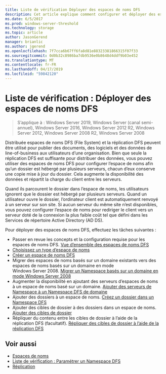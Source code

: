 ```yaml
---
title: Liste de vérification Déployer des espaces de noms DFS
description: Cet article explique comment configurer et déployer des espaces de noms DFS.
ms.date: 6/5/2017
ms.prod: windows-server-threshold
ms.technology: storage
ms.topic: article
author: JasonGerend
manager: brianlic
ms.author: jgerend
ms.openlocfilehash: 7f7cca6b67ff6fa8d81e88323381866315f07f33
ms.sourcegitcommit: 0d0b32c8986ba7db9536e0b8648d4ddf9b03e452
ms.translationtype: MT
ms.contentlocale: fr-FR
ms.lasthandoff: 04/17/2019
ms.locfileid: "59842120"
---
```

# <a name="checklist-deploy-dfs-namespaces"></a>Liste de vérification : Déployer des espaces de noms DFS

> S’applique à : Windows Server 2019, Windows Server (canal semi-annuel), Windows Server 2016, Windows Server 2012 R2, Windows Server 2012, Windows Server 2008 R2, Windows Server 2008

Distribuée espaces de noms DFS (File System) et la réplication DFS peuvent être utilisé pour publier des documents, des logiciels et des données de line-of-business aux utilisateurs d’une organisation. Bien que seule la réplication DFS est suffisante pour distribuer des données, vous pouvez utiliser des espaces de noms DFS pour configurer l’espace de noms afin qu’un dossier est hébergé par plusieurs serveurs, chacun d’eux conserve une copie mise à jour du dossier. Cela augmente la disponibilité des données et répartit la charge du client entre les serveurs.

Quand ils parcourent le dossier dans l’espace de noms, les utilisateurs ignorent que le dossier est hébergé par plusieurs serveurs. Quand un utilisateur ouvre le dossier, l’ordinateur client est automatiquement renvoyé à un serveur sur son site. Si aucun serveur du même site n’est disponibles, vous pouvez configurer l’espace de noms pour rediriger le client vers un serveur doté de la connexion la plus faible coût tel que défini dans les Services de répertoire Active Directory (AD DS).

Pour déployer des espaces de noms DFS, effectuez les tâches suivantes :

-   Passer en revue les concepts et la configuration requise pour les espaces de noms DFS.
[Vue d’ensemble des espaces de noms DFS](dfs-overview.md)
-   [Choisissez un type d’espace de noms](choose-a-namespace-type.md)
-   [Créer un espace de noms DFS](create-a-dfs-namespace.md) 
-   Migrer des espaces de noms basés sur un domaine existants vers des espaces de noms basés sur un domaine en mode Windows Server 2008. [Migrer un Namespace basés sur un domaine en mode Windows Server 2008](migrate-a-domain-based-namespace-to-windows-server-2008-mode.md) 
-   Augmenter la disponibilité en ajoutant des serveurs d’espaces de noms à un espace de noms basé sur un domaine. [Ajouter des serveurs de Namespace à un Namespace DFS de domaine](add-namespace-servers-to-a-domain-based-dfs-namespace.md)
-   Ajouter des dossiers à un espace de noms. [Créez un dossier dans un Namespace DFS](create-a-folder-in-a-dfs-namespace.md)
-   Ajouter des cibles de dossier à des dossiers dans un espace de noms. [Ajouter des cibles de dossier](add-folder-targets.md)
-   Répliquer du contenu entre les cibles de dossier à l’aide de la réplication DFS (facultatif). [Répliquer des cibles de dossier à l’aide de la réplication DFS](replicate-folder-targets-using-dfs-replication.md)


## <a name="see-also"></a>Voir aussi

-   [Espaces de noms](https://technet.microsoft.com/library/cc771914(v=ws.11).aspx)
-   [Liste de vérification : Paramétrer un Namespace DFS](checklist-tune-a-dfs-namespace.md)
-   [Réplication](https://technet.microsoft.com/library/cc770278(v=ws.11).aspx)



